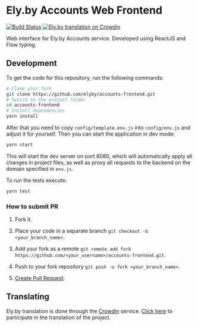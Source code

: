 # Ely.by Accounts Web Frontend

[![Build Status](https://travis-ci.org/elyby/accounts-frontend.svg?branch=master)](https://travis-ci.org/elyby/accounts-frontend)
[![Ely.by translation on Crowdin](https://d322cqt584bo4o.cloudfront.net/elyby/localized.svg)](https://translate.ely.by/project/elyby)

Web interface for Ely.by Accounts service. Developed using ReactJS and Flow typing.

## Development

To get the code for this repository, run the following commands:

```bash
# Clone your fork
git clone https://github.com/elyby/accounts-frontend.git
# Switch to the project folder
cd accounts-frontend
# Install dependencies
yarn install
```

After that you need to copy `config/template.env.js` into `config/env.js` and adjust it for yourself.
Then you can start the application in dev mode:

```bash
yarn start
```

This will start the dev server on port 8080, which will automatically apply all changes in project files,
as well as proxy all requests to the backend on the domain specified in `env.js`.

To run the tests execute:

```bash
yarn test
```

### How to submit PR

1. Fork it.

2. Place your code in a separate branch `git checkout -b <your_branch_name>`.

3. Add your fork as a remote `git remote add fork https://github.com/<your_username>/accounts-frontend.git`.

4. Push to your fork repository `git push -u fork <your_branch_name>`.

5. [Create Pull Request](https://github.com/elyby/accounts-frontend/compare).

## Translating

Ely.by translation is done through the [Crowdin](https://crowdin.com) service.
[Click here](https://translate.ely.by/project/elyby/invite) to participate in the translation of the project.
